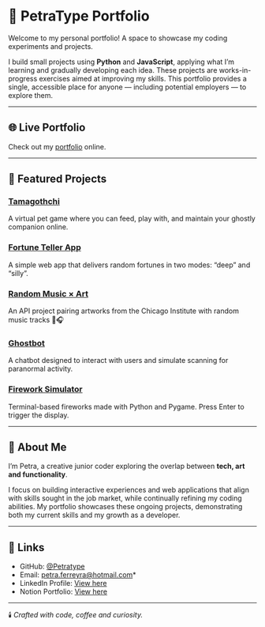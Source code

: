 # 👻 PetraType Portfolio

Welcome to my personal portfolio! 
A space to showcase my coding experiments and projects.  

I build small projects using **Python** and **JavaScript**, applying what I’m learning and gradually developing each idea. These projects are works-in-progress exercises aimed at improving my skills. This portfolio provides a single, accessible place for anyone — including potential employers — to explore them.

---

## 🌐 Live Portfolio
Check out my [portfolio](https://Petratype.github.io/portfolio/) online.


---

## 🧩 Featured Projects

### [Tamagothchi](https://petratype.github.io/tamagothchi)
A virtual pet game where you can feed, play with, and maintain your ghostly companion online.

### [Fortune Teller App](https://petratype.github.io/fortune-teller)
A simple web app that delivers random fortunes in two modes: “deep” and “silly”.

### [Random Music × Art](https://petratype.github.io/art-meets-music-api)
An API project pairing artworks from the Chicago Institute with random music tracks 🎨🎧

### [Ghostbot](https://petratype.github.io/ghostbot-web)
A chatbot designed to interact with users and simulate scanning for paranormal activity.

### [Firework Simulator](https://github.com/Petratype/firework-simulator)
Terminal-based fireworks made with Python and Pygame. Press Enter to trigger the display.

---

## 🖤 About Me
I’m Petra, a creative junior coder exploring the overlap between **tech, art and functionality**.  

I focus on building interactive experiences and web applications that align with skills sought in the job market, while continually refining my coding abilities. My portfolio showcases these ongoing projects, demonstrating both my current skills and my growth as a developer.

---

## 🔗 Links
- GitHub: [@Petratype](https://github.com/Petratype)
- Email: petra.ferreyra@hotmail.com*
- LinkedIn Profile: [View here](https://www.linkedin.com/in/petra-ferreyra-043ab4274)
- Notion Portfolio: [View here](https://accurate-flower-2a4.notion.site/PetraType-Portfolio-28e3f21ba60f807ab683f07e203c9433?pvs=143)

---

🕯️ *Crafted with code, coffee and curiosity.*
